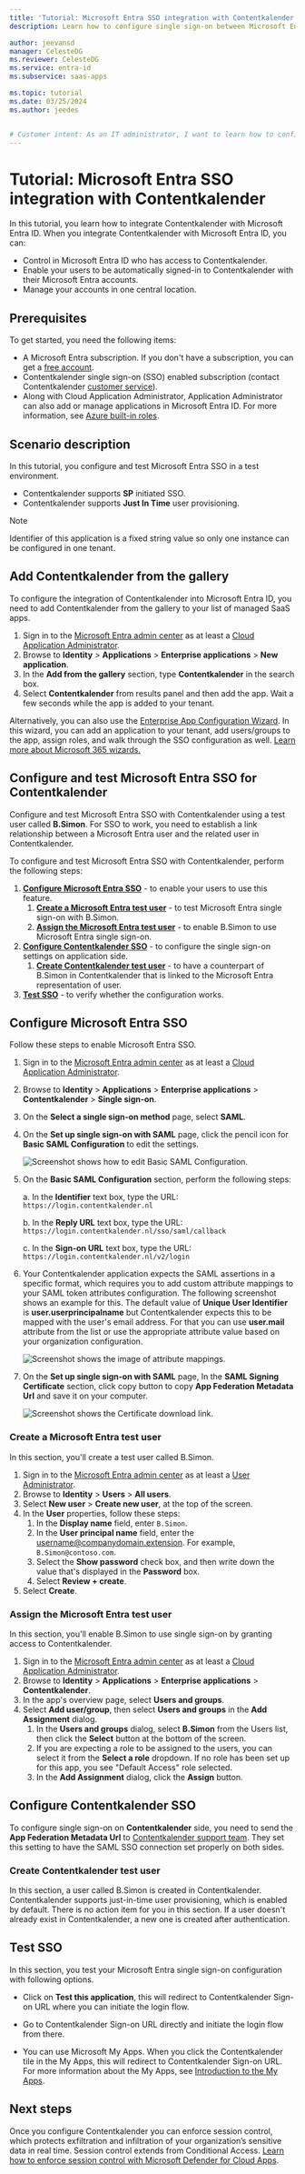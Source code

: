 ```yaml
---
title: 'Tutorial: Microsoft Entra SSO integration with Contentkalender'
description: Learn how to configure single sign-on between Microsoft Entra ID and Contentkalender.

author: jeevansd
manager: CelesteDG
ms.reviewer: CelesteDG
ms.service: entra-id
ms.subservice: saas-apps

ms.topic: tutorial
ms.date: 03/25/2024
ms.author: jeedes


# Customer intent: As an IT administrator, I want to learn how to configure single sign-on between Microsoft Entra ID and Contentkalender so that I can control who has access to Contentkalender, enable automatic sign-in with Microsoft Entra accounts, and manage my accounts in one central location.
---
```


# Tutorial: Microsoft Entra SSO integration with Contentkalender

In this tutorial, you learn how to integrate Contentkalender with Microsoft Entra ID. When you integrate Contentkalender with Microsoft Entra ID, you can:

* Control in Microsoft Entra ID who has access to Contentkalender.
* Enable your users to be automatically signed-in to Contentkalender with their Microsoft Entra accounts.
* Manage your accounts in one central location.

## Prerequisites

To get started, you need the following items:

* A Microsoft Entra subscription. If you don't have a subscription, you can get a [free account](https://azure.microsoft.com/free/).
* Contentkalender single sign-on (SSO) enabled subscription (contact Contentkalender [customer service](mailto:info@contentkalender.nl)).
* Along with Cloud Application Administrator, Application Administrator can also add or manage applications in Microsoft Entra ID.
For more information, see [Azure built-in roles](~/identity/role-based-access-control/permissions-reference.md).

## Scenario description

In this tutorial, you configure and test Microsoft Entra SSO in a test environment.

* Contentkalender supports **SP** initiated SSO.
* Contentkalender supports **Just In Time** user provisioning.

> [!NOTE]
> Identifier of this application is a fixed string value so only one instance can be configured in one tenant.

## Add Contentkalender from the gallery

To configure the integration of Contentkalender into Microsoft Entra ID, you need to add Contentkalender from the gallery to your list of managed SaaS apps.

1. Sign in to the [Microsoft Entra admin center](https://entra.microsoft.com) as at least a [Cloud Application Administrator](~/identity/role-based-access-control/permissions-reference.md#cloud-application-administrator).
1. Browse to **Identity** > **Applications** > **Enterprise applications** > **New application**.
1. In the **Add from the gallery** section, type **Contentkalender** in the search box.
1. Select **Contentkalender** from results panel and then add the app. Wait a few seconds while the app is added to your tenant.

 Alternatively, you can also use the [Enterprise App Configuration Wizard](https://portal.office.com/AdminPortal/home?Q=Docs#/azureadappintegration). In this wizard, you can add an application to your tenant, add users/groups to the app, assign roles, and walk through the SSO configuration as well. [Learn more about Microsoft 365 wizards.](/microsoft-365/admin/misc/azure-ad-setup-guides)

<a name='configure-and-test-azure-ad-sso-for-contentkalender'></a>

## Configure and test Microsoft Entra SSO for Contentkalender

Configure and test Microsoft Entra SSO with Contentkalender using a test user called **B.Simon**. For SSO to work, you need to establish a link relationship between a Microsoft Entra user and the related user in Contentkalender.

To configure and test Microsoft Entra SSO with Contentkalender, perform the following steps:

1. **[Configure Microsoft Entra SSO](#configure-azure-ad-sso)** - to enable your users to use this feature.
   1. **[Create a Microsoft Entra test user](#create-an-azure-ad-test-user)** - to test Microsoft Entra single sign-on with B.Simon.
   1. **[Assign the Microsoft Entra test user](#assign-the-azure-ad-test-user)** - to enable B.Simon to use Microsoft Entra single sign-on.
1. **[Configure Contentkalender SSO](#configure-contentkalender-sso)** - to configure the single sign-on settings on application side.
   1. **[Create Contentkalender test user](#create-contentkalender-test-user)** - to have a counterpart of B.Simon in Contentkalender that is linked to the Microsoft Entra representation of user.
1. **[Test SSO](#test-sso)** - to verify whether the configuration works.

<a name='configure-azure-ad-sso'></a>

## Configure Microsoft Entra SSO

Follow these steps to enable Microsoft Entra SSO.

1. Sign in to the [Microsoft Entra admin center](https://entra.microsoft.com) as at least a [Cloud Application Administrator](~/identity/role-based-access-control/permissions-reference.md#cloud-application-administrator).
1. Browse to **Identity** > **Applications** > **Enterprise applications** > **Contentkalender** > **Single sign-on**.
1. On the **Select a single sign-on method** page, select **SAML**.
1. On the **Set up single sign-on with SAML** page, click the pencil icon for **Basic SAML Configuration** to edit the settings.

   ![Screenshot shows how to edit Basic SAML Configuration.](common/edit-urls.png "Basic Configuration")

1. On the **Basic SAML Configuration** section, perform the following steps:

   a. In the **Identifier** text box, type the URL:
    `https://login.contentkalender.nl` 

   b. In the **Reply URL** text box, type the URL:
   `https://login.contentkalender.nl/sso/saml/callback`
   
   c. In the **Sign-on URL** text box, type the URL:
   `https://login.contentkalender.nl/v2/login`

1. Your Contentkalender application expects the SAML assertions in a specific format, which requires you to add custom attribute mappings to your SAML token attributes configuration. The following screenshot shows an example for this. The default value of **Unique User Identifier** is **user.userprincipalname** but Contentkalender expects this to be mapped with the user's email address. For that you can use **user.mail** attribute from the list or use the appropriate attribute value based on your organization configuration.

	![Screenshot shows the image of attribute mappings.](common/default-attributes.png "Attributes")

1. On the **Set up single sign-on with SAML** page, In the **SAML Signing Certificate** section, click copy button to copy **App Federation Metadata Url** and save it on your computer.

	![Screenshot shows the Certificate download link.](common/copy-metadataurl.png "Certificate")

<a name='create-an-azure-ad-test-user'></a>

### Create a Microsoft Entra test user

In this section, you'll create a test user called B.Simon.

1. Sign in to the [Microsoft Entra admin center](https://entra.microsoft.com) as at least a [User Administrator](~/identity/role-based-access-control/permissions-reference.md#user-administrator).
1. Browse to **Identity** > **Users** > **All users**.
1. Select **New user** > **Create new user**, at the top of the screen.
1. In the **User** properties, follow these steps:
   1. In the **Display name** field, enter `B.Simon`.  
   1. In the **User principal name** field, enter the username@companydomain.extension. For example, `B.Simon@contoso.com`.
   1. Select the **Show password** check box, and then write down the value that's displayed in the **Password** box.
   1. Select **Review + create**.
1. Select **Create**.

<a name='assign-the-azure-ad-test-user'></a>

### Assign the Microsoft Entra test user

In this section, you'll enable B.Simon to use single sign-on by granting access to Contentkalender.

1. Sign in to the [Microsoft Entra admin center](https://entra.microsoft.com) as at least a [Cloud Application Administrator](~/identity/role-based-access-control/permissions-reference.md#cloud-application-administrator).
1. Browse to **Identity** > **Applications** > **Enterprise applications** > **Contentkalender**.
1. In the app's overview page, select **Users and groups**.
1. Select **Add user/group**, then select **Users and groups** in the **Add Assignment** dialog.
   1. In the **Users and groups** dialog, select **B.Simon** from the Users list, then click the **Select** button at the bottom of the screen.
   1. If you are expecting a role to be assigned to the users, you can select it from the **Select a role** dropdown. If no role has been set up for this app, you see "Default Access" role selected.
   1. In the **Add Assignment** dialog, click the **Assign** button.

## Configure Contentkalender SSO

To configure single sign-on on **Contentkalender** side, you need to send the **App Federation Metadata Url** to [Contentkalender support team](mailto:info@contentkalender.nl). They set this setting to have the SAML SSO connection set properly on both sides.

### Create Contentkalender test user

In this section, a user called B.Simon is created in Contentkalender. Contentkalender supports just-in-time user provisioning, which is enabled by default. There is no action item for you in this section. If a user doesn't already exist in Contentkalender, a new one is created after authentication.

## Test SSO 

In this section, you test your Microsoft Entra single sign-on configuration with following options. 

* Click on **Test this application**, this will redirect to Contentkalender Sign-on URL where you can initiate the login flow. 

* Go to Contentkalender Sign-on URL directly and initiate the login flow from there.

* You can use Microsoft My Apps. When you click the Contentkalender tile in the My Apps, this will redirect to Contentkalender Sign-on URL. For more information about the My Apps, see [Introduction to the My Apps](https://support.microsoft.com/account-billing/sign-in-and-start-apps-from-the-my-apps-portal-2f3b1bae-0e5a-4a86-a33e-876fbd2a4510).

## Next steps

Once you configure Contentkalender you can enforce session control, which protects exfiltration and infiltration of your organization’s sensitive data in real time. Session control extends from Conditional Access. [Learn how to enforce session control with Microsoft Defender for Cloud Apps](/cloud-app-security/proxy-deployment-any-app).
